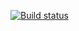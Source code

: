 [![Build status](https://ci.appveyor.com/api/projects/status/j4a8e259dc4922cj?svg=true)](https://ci.appveyor.com/project/Orlov94/autohome2-1)
